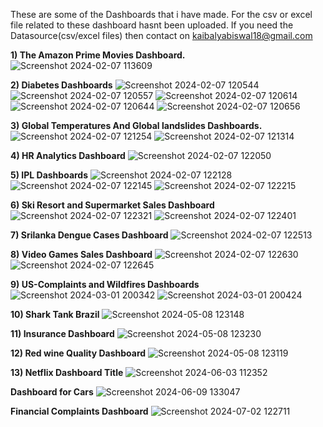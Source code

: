 These are some of the Dashboards that i have made. For the csv or excel file related to these dashboard hasnt been uploaded. If you need the Datasource(csv/excel files) then contact on 
kaibalyabiswal18@gmail.com


**1) The Amazon Prime Movies Dashboard.**
![Screenshot 2024-02-07 113609](https://github.com/Kai1817/Tableau-Dashboards/assets/130749315/6b70e717-80bd-44c6-9a9e-7e9385bff87a)


**2) Diabetes Dashboards**
![Screenshot 2024-02-07 120544](https://github.com/Kai1817/Tableau-Dashboards/assets/130749315/d72ce8d3-9a2a-41e5-b0ba-1be769beaa30)
![Screenshot 2024-02-07 120557](https://github.com/Kai1817/Tableau-Dashboards/assets/130749315/bd5d63f0-10b9-4e10-bced-cda3c6ee1c08)
![Screenshot 2024-02-07 120614](https://github.com/Kai1817/Tableau-Dashboards/assets/130749315/5f97f25f-725f-45bf-afe9-c293d7b198e2)
![Screenshot 2024-02-07 120644](https://github.com/Kai1817/Tableau-Dashboards/assets/130749315/736554a6-bb5d-4cbb-86db-198050597818)
![Screenshot 2024-02-07 120656](https://github.com/Kai1817/Tableau-Dashboards/assets/130749315/2beefc79-95e2-4b34-af1f-18da4f564e7a)


**3) Global Temperatures And Global landslides Dashboards.**
![Screenshot 2024-02-07 121254](https://github.com/Kai1817/Tableau-Dashboards/assets/130749315/d2f4fa05-905c-4554-a792-cd3b1c2e2ee9)
![Screenshot 2024-02-07 121314](https://github.com/Kai1817/Tableau-Dashboards/assets/130749315/93aa8a64-8b6f-4e02-aa6f-db4b44e906ef)


**4) HR Analytics Dashboard**
![Screenshot 2024-02-07 122050](https://github.com/Kai1817/Tableau-Dashboards/assets/130749315/8ba7823e-32db-4fb2-b3ce-942fa7e0870f)


**5) IPL Dashboards**
![Screenshot 2024-02-07 122128](https://github.com/Kai1817/Tableau-Dashboards/assets/130749315/fc009a04-a64e-46d6-9ff0-a224ac66a6b2)
![Screenshot 2024-02-07 122145](https://github.com/Kai1817/Tableau-Dashboards/assets/130749315/99737213-87a4-4d9b-ab4b-9b13a723c483)
![Screenshot 2024-02-07 122215](https://github.com/Kai1817/Tableau-Dashboards/assets/130749315/57d18d79-d6b2-48ee-83d7-343c3730262e)


**6) Ski Resort and Supermarket Sales Dashboard**
![Screenshot 2024-02-07 122321](https://github.com/Kai1817/Tableau-Dashboards/assets/130749315/e41a9f6f-073a-4643-ba3a-24004c60b3c7)
![Screenshot 2024-02-07 122401](https://github.com/Kai1817/Tableau-Dashboards/assets/130749315/f330730f-e835-425f-b920-5269b9f2c3f3)


**7) Srilanka Dengue Cases Dashboard**
![Screenshot 2024-02-07 122513](https://github.com/Kai1817/Tableau-Dashboards/assets/130749315/c9e345df-a16d-479b-bbc8-2203860531e3)


**8) Video Games Sales Dashboard**
![Screenshot 2024-02-07 122630](https://github.com/Kai1817/Tableau-Dashboards/assets/130749315/8c6b0c20-0ae7-4dfd-9795-f2c2a7181c30)
![Screenshot 2024-02-07 122645](https://github.com/Kai1817/Tableau-Dashboards/assets/130749315/9ec820cc-50f4-42f4-b1f5-6712e33fb6bf)


**9) US-Complaints and Wildfires Dashboards**
![Screenshot 2024-03-01 200342](https://github.com/Kai1817/Tableau-Dashboards/assets/130749315/b4ac31df-7d7c-4aa4-bad6-977d628102c1)
![Screenshot 2024-03-01 200424](https://github.com/Kai1817/Tableau-Dashboards/assets/130749315/b11be08d-38e0-4d8b-b766-2168607ef8e4)


**10) Shark Tank Brazil**
![Screenshot 2024-05-08 123148](https://github.com/Kai1817/Tableau-Dashboards/assets/130749315/728231fb-51af-4b87-bb8a-2ec80dc848e4)


**11) Insurance Dashboard**
![Screenshot 2024-05-08 123230](https://github.com/Kai1817/Tableau-Dashboards/assets/130749315/9f82f73b-7261-415e-88b2-afaf1efa8d28)


**12) Red wine Quality Dashboard**
![Screenshot 2024-05-08 123119](https://github.com/Kai1817/Tableau-Dashboards/assets/130749315/70c2ed09-a616-4dc6-9055-1c8f4684cd5c)


**13) Netflix Dashboard Title**
![Screenshot 2024-06-03 112352](https://github.com/Kai1817/Tableau-Dashboards/assets/130749315/cf1cd6ed-66b0-4656-b3db-b41eae644ed9)


**Dashboard for Cars**
![Screenshot 2024-06-09 133047](https://github.com/Kai1817/Tableau-Dashboards/assets/130749315/44545a5d-a1ea-41c4-833a-1d25ebf955aa)


**Financial Complaints Dashboard**
![Screenshot 2024-07-02 122711](https://github.com/Kai1817/Tableau-Dashboards/assets/130749315/50ecbf3b-1290-4000-892b-9723a9013c99)

